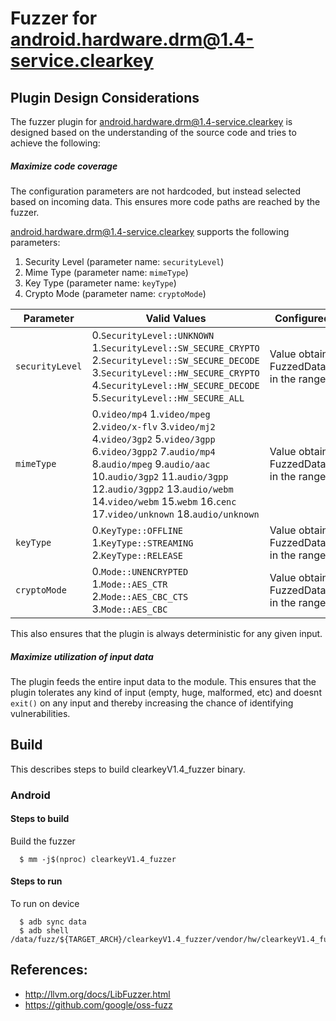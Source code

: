 # Fuzzer for android.hardware.drm@1.4-service.clearkey

## Plugin Design Considerations
The fuzzer plugin for android.hardware.drm@1.4-service.clearkey is designed based on the understanding of the
source code and tries to achieve the following:

##### Maximize code coverage
The configuration parameters are not hardcoded, but instead selected based on
incoming data. This ensures more code paths are reached by the fuzzer.

android.hardware.drm@1.4-service.clearkey supports the following parameters:
1. Security Level (parameter name: `securityLevel`)
2. Mime Type (parameter name: `mimeType`)
3. Key Type (parameter name: `keyType`)
4. Crypto Mode (parameter name: `cryptoMode`)

| Parameter| Valid Values| Configured Value|
|------------- |-------------| ----- |
| `securityLevel` | 0.`SecurityLevel::UNKNOWN` 1.`SecurityLevel::SW_SECURE_CRYPTO` 2.`SecurityLevel::SW_SECURE_DECODE` 3.`SecurityLevel::HW_SECURE_CRYPTO`  4.`SecurityLevel::HW_SECURE_DECODE` 5.`SecurityLevel::HW_SECURE_ALL`| Value obtained from FuzzedDataProvider in the range 0 to 5|
| `mimeType` | 0.`video/mp4` 1.`video/mpeg` 2.`video/x-flv` 3.`video/mj2` 4.`video/3gp2` 5.`video/3gpp` 6.`video/3gpp2` 7.`audio/mp4` 8.`audio/mpeg` 9.`audio/aac` 10.`audio/3gp2` 11.`audio/3gpp` 12.`audio/3gpp2` 13.`audio/webm` 14.`video/webm` 15.`webm` 16.`cenc` 17.`video/unknown` 18.`audio/unknown`| Value obtained from FuzzedDataProvider in the range 0 to 18|
| `keyType` | 0.`KeyType::OFFLINE` 1.`KeyType::STREAMING` 2.`KeyType::RELEASE` | Value obtained from FuzzedDataProvider in the range 0 to 2|
| `cryptoMode` | 0.`Mode::UNENCRYPTED` 1.`Mode::AES_CTR` 2.`Mode::AES_CBC_CTS` 3.`Mode::AES_CBC` | Value obtained from FuzzedDataProvider in the range 0 to 3|

This also ensures that the plugin is always deterministic for any given input.

##### Maximize utilization of input data
The plugin feeds the entire input data to the module.
This ensures that the plugin tolerates any kind of input (empty, huge,
malformed, etc) and doesnt `exit()` on any input and thereby increasing the
chance of identifying vulnerabilities.

## Build

This describes steps to build clearkeyV1.4_fuzzer binary.

### Android

#### Steps to build
Build the fuzzer
```
  $ mm -j$(nproc) clearkeyV1.4_fuzzer
```
#### Steps to run
To run on device
```
  $ adb sync data
  $ adb shell /data/fuzz/${TARGET_ARCH}/clearkeyV1.4_fuzzer/vendor/hw/clearkeyV1.4_fuzzer
```

## References:
 * http://llvm.org/docs/LibFuzzer.html
 * https://github.com/google/oss-fuzz
